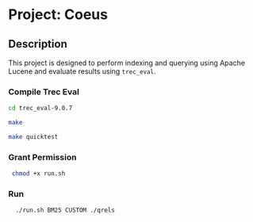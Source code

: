 # Project: Coeus

## Description
This project is designed to perform indexing and querying using Apache Lucene and evaluate results using `trec_eval`.

### Compile Trec Eval
```bash
cd trec_eval-9.0.7
```
```bash
make
```
```bash
make quicktest
```

### Grant Permission
```bash
 chmod +x run.sh
```
### Run 
```bash
  ./run.sh BM25 CUSTOM ./qrels
```